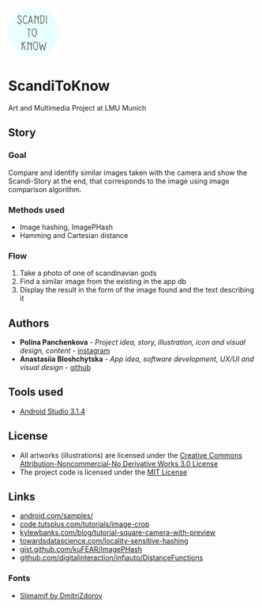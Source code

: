 <img src="https://github.com/bloshchytska/ScandiToKnow/raw/master/app/src/main/res/drawable/ic_launcher_scandi.png" width="100" height="100"/>

# ScandiToKnow
Art and Multimedia Project at LMU Munich

## Story

### Goal
Compare and identify similar images taken with the camera and show the Scandi-Story at the end, that corresponds to the image using image comparison algorithm.

### Methods used
* Image hashing, ImagePHash
* Hamming and Cartesian distance

### Flow

1. Take a photo of one of scandinavian gods
2. Find a similar image from the existing in the app db
3. Display the result in the form of the image found and the text describing it

## Authors

* **Polina Panchenkova** - *Project idea, story, illustration, icon and visual design, content* - [instagram](https://www.instagram.com/polina_panchenkova/)
* **Anastasiia Bloshchytska** - *App idea, software development, UX/UI and visual design* - [github](https://github.com/bloshchytska)

## Tools used

* [Android Studio 3.1.4](https://developer.android.com/)

## License

* All artworks (illustrations) are licensed under the [Creative Commons Attribution-Noncommercial-No Derivative Works 3.0 License](https://creativecommons.org/licenses/by-nc-nd/3.0/)
* The project code is licensed under the [MIT License](https://opensource.org/licenses/MIT)

## Links

* [android.com/samples/](https://developer.android.com/samples/)
* [code.tutsplus.com/tutorials/image-crop](https://code.tutsplus.com/tutorials/capture-and-crop-an-image-with-the-device-camera--mobile-11458)
* [kylewbanks.com/blog/tutorial-square-camera-with-preview](https://kylewbanks.com/blog/tutorial-square-camera-with-preview-on-android)
* [towardsdatascience.com/locality-sensitive-hashing](https://towardsdatascience.com/fast-near-duplicate-image-search-using-locality-sensitive-hashing-d4c16058efcb)
* [gist.github.com/kuFEAR/ImagePHash](https://gist.github.com/kuFEAR/6e20342198d4040e0bb5)
* [github.com/digitalinteraction/infiauto/DistanceFunctions](https://github.com/digitalinteraction/infiauto/blob/master/src/main/java/com/infiauto/DistanceFunctions.java)
### Fonts
* [Slimamif by DmitriZdorov](https://www.fonts-online.ru/font/Slimamif)
